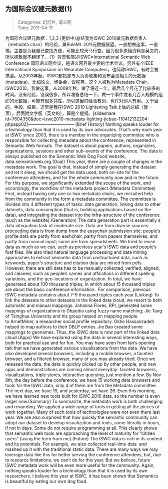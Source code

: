 为国际会议建元数据(1)
---
    
> Categories: 幻灯片, 语义网  
> Time: 2011-04-11
    
为国际会议建元数据：1,2,3 (更新中)总结我为ISWC 2010做元数据负责人（metadata chair）的经验，兼RuleML 2011元数据展望。一直想做这事，一直懒。主要是为我自己查找方便，可能比较天马行空。因为很多原始资料是英文的，所以抱歉就不翻译了。（1）背景和简述ISWC=International Semantic Web Conference 国际语义网会议，是语义网界最主要的学术会议。另外有个IEEE International Symposium on Wearable Computers，也简称ISWC，有时会被搞混。从2003年起，ISWC都指定专人负责收集和发布会议相关的元数据(metadata)，比如论文，组委会，议程等。这个人被称为Metadata Chair。ISWC2010，我做这事。从2009年秋，做了将近一年，最后几个月花了比较多的时间。没有经验，错误很多，所以准备总结一下。做一个事件或者几百人规模的组织的元数据，可能有很多共性，所以这里的经验教训，也许对别人有用。关于目的、手段、结果，这里是我在ISWC 2010 Lightening Talk上做的总结（就一页）。后面附文字版（英文的），算是个提纲。[slideshare id=7604350&doc=iswc2010-metadata-lighting-jiebao-110412132204-phpapp02]——————————–     (Brief History) Nothing speaks louder for a technology than that it is used by its own advocates. That’s why each year at ISWC since 2003, there is a member in the organizing committee who is responsible for collecting metadata about the conference, represented in Semantic Web formats. The dataset is about papers, authors, organizers, organizations, sessions and other sub-events of the conference. The data is always published on the Semantic Web Dog Food website, data.semanticweb.org.(Goal) This year, there are a couple of changes in the metadata work. The goal is that, instead of simply generating the dataset and let it sleep, we should get the data used, both on-site for the conference attendees, and for the whole community now and in the future. For this purpose, we significantly extended the scope of the work, and accordingly, the workflow of the metadata project.(Metadata Committee) First, instead having only one or two metadata chairs, we recruited help from the community in the form a metadata committee. The committee is divided into 4 different types of tasks: data generation, linking data to other datasets, data consumption (that is, building applications based on the data), and integrating the dataset into the infra-structure of the conference (such as the website).(Generation) The data generation part is essentially a data integration task of moderate size. Data are from diverse sources: proceeding data is from dump from the easychair submission site; people’s profile data are partly from eashchair, partly from papers themselves, and partly from manual input; some are from spreadsheets. We tried to reuse data as much as we can, such as previous year’s ISWC data and people’s foaf files. We also tried natural language processing and data mining approaches to extract semantic data from unstructured data, such as keywords, paper’s structure and citation data are mined from pdfs. However, there are still data has to be manually collected, verified, aligned, and cleaned, such as people’s names and affiliations in different spelling variations, and the geo-locations of organization. In total, we have generated about 100 thousand triples, in which about 15 thousand triples are about the basic conference information.  For comparison, previous ISWC metadata contains about 7-9 thousand triples each year.(Linking) To link the datasets to other datasets in the linked data cloud, we resort to both automatic and manual mappings. Johanna Flores, RPI, generated some mappings of organizations to Dbpedia using fuzzy name matching; Jie Tang of Tsinghua University and his group helped on mapping people to ArnetMiner, a researcher social profile repository. Oktie Hassanzadeh helped to map authors to their DBLP entries. Jie Bao created some mappings to geonames. Thus, the ISWC data is now part of the linked data cloud.(Apps) We have explored using the data in several interesting ways, both for practical use and for fun. You may have seen from Ian’s opening talk that we have generated various visualizations from the data. We have also developed several browsers, including a mobile browser, a faceted browser, and a filtered browser, many of you may already tried. Once we released the data, the data is quickly picked up by other people, and new apps and demonstrations are coming almost everyday: faceted browsers, visualizations, triple stores, interactive querying, just mention a few. By Nov 8th, the day before the conference, we have 15 working data browsers and tools for the ISWC data, only 4 of them are from the Metadata committee. The next day, we have 19, and yesterday, we have 26. Even this morning, we have learned new tools built for ISWC 2010 data, so the number is even larger now.(Summary) To summarize, the metadata work is both challenging and rewarding. We applied a wide range of tools in getting all the pieces of work together. Many of such tools of technologies were not even there last year. We are also surprised that how quickly the semantic community can adopt our dataset to develop visualization and tools, some literally in hours, if not in days. Some do not require programming at all. This clearly shows that semantic web tools are approaching the level of maturity for “citizen users” (using the term from mc).(Future) The ISWC data is rich in its content and its potentials. For example, we also collected real-time data  and mashed up it with the traditional static data. There are many ways we may leverage data like this for better serving the conference attendees, but, due to resource limitations, we can’t do for this year. But we believe, future ISWC metadata work will be even more useful for the community. Again, nothing speaks louder for a technology than that it is used by its own researchers. I believe this year at ISWC, it has been shown that Semantics is beautiful by eating our own dog food.     
    